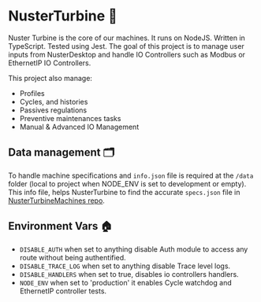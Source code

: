 # **NusterTurbine 💨**

Nuster Turbine is the core of our machines. It runs on NodeJS. Written in TypeScript. Tested using Jest.
The goal of this project is to manage user inputs from NusterDesktop and handle IO Controllers such as Modbus or EthernetIP IO Controllers.

This project also manage:

* Profiles
* Cycles, and histories
* Passives regulations
* Preventive maintenances tasks
* Manual & Advanced IO Management

## **Data management 🗂️**

To handle machine specifications and `info.json` file is required at the `/data` folder (local to project when NODE_ENV is set to development or empty).
This info file, helps NusterTurbine to find the accurate `specs.json` file in [NusterTurbineMachines repo](https://github.com/metalizzsas/NusterTurbineMachines).

## **Environment Vars 🏠**

* `DISABLE_AUTH` when set to anything disable Auth module to access any route without being authentified.
* `DISABLE_TRACE_LOG` when set to anything disable Trace level logs.
* `DISABLE_HANDLERS` when set to true, disables io controllers handlers.
* `NODE_ENV` when set to 'production' it enables Cycle watchdog and EthernetIP controller tests.

